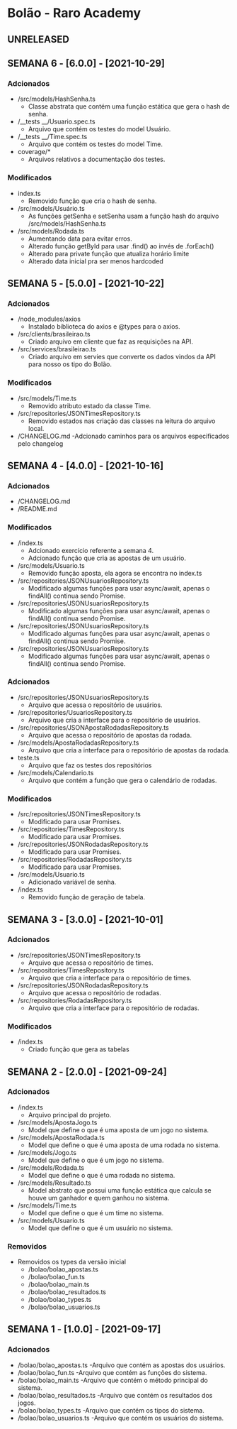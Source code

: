 # Bolão - Raro Academy

## UNRELEASED

## SEMANA 6 - [6.0.0] - [2021-10-29]

### Adcionados
- /src/models/HashSenha.ts
    - Classe abstrata que contém uma função estática que gera o hash de senha.
- /__tests __/Usuario.spec.ts
    - Arquivo que contém os testes do model Usuário.
- /__tests __/Time.spec.ts
    - Arquivo que contém os testes do model Time.
- coverage/*
    - Arquivos relativos a documentação dos testes.

### Modificados
- index.ts
    - Removido função que cria o hash de senha.
- /src/models/Usuário.ts
    - As funções getSenha e setSenha usam a função hash do arquivo /src/models/HashSenha.ts
- /src/models/Rodada.ts
    - Aumentando data para evitar erros.
    - Alterado função getById para usar .find() ao invés de .forEach()
    - Alterado para private função que atualiza horário limite
    - Alterado data inicial pra ser menos hardcoded

## SEMANA 5 - [5.0.0] - [2021-10-22]

### Adcionados
- /node_modules/axios
    - Instalado biblioteca do axios e @types para o axios.
- /src/clients/brasileirao.ts
    - Criado arquivo em cliente que faz as requisições na API.
- /src/services/brasileirao.ts
    - Criado arquivo em servies que converte os dados vindos da API para nosso os tipo do Bolão.

### Modificados
- /src/models/Time.ts
    - Removido atributo estado da classe Time.
- /src/repositories/JSONTimesRepository.ts
    - Removido estados nas criação das classes na leitura do arquivo local.
- /CHANGELOG.md
    -Adcionado caminhos para os arquivos especificados pelo changelog

## SEMANA 4 - [4.0.0] - [2021-10-16]

### Adcionados
- /CHANGELOG.md
- /README.md

### Modificados
- /index.ts
    - Adcionado exercício referente a semana 4.
    - Adcionado função que cria as apostas de um usuário.
- /src/models/Usuario.ts
    - Removido função aposta, ela agora se encontra no index.ts
- /src/repositories/JSONUsuariosRepository.ts
    - Modificado algumas funções para usar async/await, apenas o findAll() continua sendo Promise.
- /src/repositories/JSONUsuariosRepository.ts
    - Modificado algumas funções para usar async/await, apenas o findAll() continua sendo Promise.
- /src/repositories/JSONUsuariosRepository.ts
    - Modificado algumas funções para usar async/await, apenas o findAll() continua sendo Promise.
- /src/repositories/JSONUsuariosRepository.ts
    - Modificado algumas funções para usar async/await, apenas o findAll() continua sendo Promise.

### Adcionados
- /src/repositories/JSONUsuariosRepository.ts
    - Arquivo que acessa o repositório de usuários.
- /src/repositories/UsuariosRepository.ts
    - Arquivo que cria a interface para o repositório de usuários.
- /src/repositories/JSONApostaRodadasRepository.ts
    - Arquivo que acessa o repositório de apostas da rodada.
- /src/models/ApostaRodadasRepository.ts
    - Arquivo que cria a interface para o repositório de apostas da rodada.
- teste.ts
    - Arquivo que faz os testes dos repositórios 
- /src/models/Calendario.ts
    - Arquivo que contém a função que gera o calendário de rodadas.

### Modificados
- /src/repositories/JSONTimesRepository.ts
    - Modificado para usar Promises.
- /src/repositories/TimesRepository.ts
    - Modificado para usar Promises.
- /src/repositories/JSONRodadasRepository.ts
    - Modificado para usar Promises.
- /src/repositories/RodadasRepository.ts
    - Modificado para usar Promises.
- /src/models/Usuario.ts
    - Adicionado variável de senha.
- /index.ts
    - Removido função de geração de tabela.

## SEMANA 3 - [3.0.0] - [2021-10-01]

### Adcionados
- /src/repositories/JSONTimesRepository.ts
    - Arquivo que acessa o repositório de times.
- /src/repositories/TimesRepository.ts
    - Arquivo que cria a interface para o repositório de times.
- /src/repositories/JSONRodadasRepository.ts
    - Arquivo que acessa o repositório de rodadas.
- /src/repositories/RodadasRepository.ts
    - Arquivo que cria a interface para o repositório de rodadas.

### Modificados
- /index.ts
    - Criado função que gera as tabelas

## SEMANA 2 - [2.0.0] - [2021-09-24]

### Adcionados
- /index.ts
    - Arquivo principal do projeto.
- /src/models/ApostaJogo.ts
    - Model que define o que é uma aposta de um jogo no sistema.
- /src/models/ApostaRodada.ts
    - Model que define o que é uma aposta de uma rodada no sistema.
- /src/models/Jogo.ts
    - Model que define o que é um jogo no sistema.
- /src/models/Rodada.ts
    - Model que define o que é uma rodada no sistema.
- /src/models/Resultado.ts
    - Model abstrato que possui uma função estática que calcula se houve um ganhador e quem ganhou no sistema.
- /src/models/Time.ts
    - Model que define o que é um time no sistema.
- /src/models/Usuario.ts
    - Model que define o que é um usuário no sistema.

### Removidos
- Removidos os types da versão inicial
    - /bolao/bolao_apostas.ts
    - /bolao/bolao_fun.ts
    - /bolao/bolao_main.ts
    - /bolao/bolao_resultados.ts
    - /bolao/bolao_types.ts
    - /bolao/bolao_usuarios.ts

## SEMANA 1  - [1.0.0] - [2021-09-17]

### Adcionados
- /bolao/bolao_apostas.ts
    -Arquivo que contém as apostas dos usuários.
- /bolao/bolao_fun.ts
    -Arquivo que contém as funções do sistema.
- /bolao/bolao_main.ts
    -Arquivo que contém o método principal do sistema.
- /bolao/bolao_resultados.ts
    -Arquivo que contém os resultados dos jogos.
- /bolao/bolao_types.ts
    -Arquivo que contém os tipos do sistema.
- /bolao/bolao_usuarios.ts
    -Arquivo que contém os usuários do sistema.